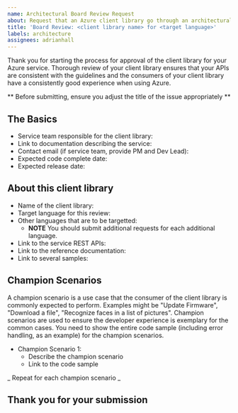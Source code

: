 ```yaml
---
name: Architectural Board Review Request
about: Request that an Azure client library go through an architectural board review
title: 'Board Review: <client library name> for <target language>'
labels: architecture
assignees: adrianhall
---
```


Thank you for starting the process for approval of the client library for your Azure service.  Thorough review of your client library ensures that your APIs are consistent with the guidelines and the consumers of your client library have a consistently good experience when using Azure. 

** Before submitting, ensure you adjust the title of the issue appropriately **

## The Basics

* Service team responsible for the client library:
* Link to documentation describing the service:
* Contact email (if service team, provide PM and Dev Lead):
* Expected code complete date:
* Expected release date:

## About this client library

* Name of the client library:
* Target language for this review:
* Other languages that are to be targetted:
    * **NOTE** You should submit additional requests for each additional language.
* Link to the service REST APIs:
* Link to the reference documentation:
* Link to several samples:

## Champion Scenarios

A champion scenario is a use case that the consumer of the client library is commonly expected to perform.  Examples might be "Update Firmware", "Download a file", "Recognize faces in a list of pictures".  Champion scenarios are used to ensure the developer experience is exemplary for the common cases.  You need to show the entire code sample (including error handling, as an example) for the champion scenarios.

* Champion Scenario 1:
    * Describe the champion scenario
    * Link to the code sample

_ Repeat for each champion scenario _

## Thank you for your submission
    